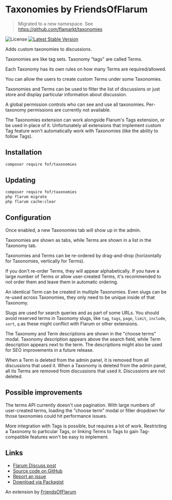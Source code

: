 # Taxonomies by FriendsOfFlarum

> Migrated to a new namespace. See https://github.com/flamarkt/taxonomies

![License](https://img.shields.io/badge/license-MIT-blue.svg) [![Latest Stable Version](https://img.shields.io/packagist/v/fof/taxonomies.svg)](https://packagist.org/packages/fof/taxonomies)

Adds custom taxonomies to discussions.

Taxonomies are like tag sets.
Taxonomy "tags" are called Terms.

Each Taxonomy has its own rules on how many Terms are required/allowed.

You can allow the users to create custom Terms under some Taxonomies.

Taxonomies and Terms can be used to filter the list of discussions or just store and display particular information about discussion.

A global permission controls who can see and use all taxonomies.
Per-taxonomy permissions are currently not available.

The Taxonomies extension can work alongside Flarum's Tags extension, or be used in place of it.
Unfortunately all extensions that implement custom Tag feature won't automatically work with Taxonomies (like the ability to follow Tags).

## Installation

```bash
composer require fof/taxonomies
```

## Updating

```bash
composer require fof/taxonomies
php flarum migrate
php flarum cache:clear
```

## Configuration

Once enabled, a new Taxonomies tab will show up in the admin.

Taxonomies are shown as tabs, while Terms are shown in a list in the Taxonomy tab.

Taxonomies and Terms can be re-ordered by drag-and-drop (horizontally for Taxonomies, vertically for Terms).

If you don't re-order Terms, they will appear alphabetically.
If you have a large number of Terms or allow user-created Terms, it's recommended to not order them and leave them in automatic ordering.

An identical Term can be created in multiple Taxonomies.
Even slugs can be re-used across Taxonomies, they only need to be unique inside of that Taxonomy.

Slugs are used for search queries and as part of some URLs.
You should avoid reserved terms in Taxonomy slugs, like `tag`, `tags`, `page`, `limit`, `include`, `sort`, `q` as these might conflict with Flarum or other extensions.

The Taxonomy and Term descriptions are shown in the "choose terms" modal.
Taxonomy description appears above the search field, while Term description appears next to the term.
The descriptions might also be used for SEO improvements in a future release.

When a Term is deleted from the admin panel, it is removed from all discussions that used it.
When a Taxonomy is deleted from the admin panel, all its Terms are removed from discussions that used it.
Discussions are not deleted.

## Possible improvements

The terms API currently doesn't use pagination.
With large numbers of user-created terms, loading the "choose term" modal or filter dropdown for those taxonomies could hit performance issues.

More integration with Tags is possible, but requires a lot of work.
Restricting a Taxonomy to particular Tags, or linking Terms to Tags to gain Tag-compatible features won't be easy to implement.

## Links

- [Flarum Discuss post](https://discuss.flarum.org/)
- [Source code on GitHub](https://github.com/FriendsOfFlarum/taxonomies)
- [Report an issue](https://github.com/FriendsOfFlarum/taxonomies/issues)
- [Download via Packagist](https://packagist.org/packages/fof/taxonomies)

An extension by [FriendsOfFlarum](https://github.com/FriendsOfFlarum)
